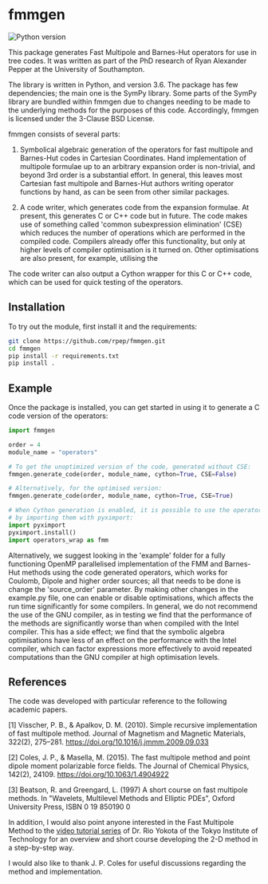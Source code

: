 # fmmgen
![Python version](https://img.shields.io/badge/Python-%3E%3D%203.6-brightgreen.svg)

This package generates Fast Multipole and Barnes-Hut operators for use in tree codes.
It was written as part of the PhD research of Ryan Alexander Pepper at the University of Southampton.

The library is written in Python, and version 3.6. The package has few dependencies; the main one is the SymPy library. Some parts of the SymPy library are bundled within fmmgen due to changes needing to be made to the underlying methods for the purposes of this code. Accordingly, fmmgen is licensed under the 3-Clause BSD License.

fmmgen consists of several parts:

1) Symbolical algebraic generation of the operators for fast multipole and Barnes-Hut codes in Cartesian Coordinates. Hand implementation of multipole formulae up to an arbitrary expansion order is non-trivial, and beyond 3rd order is a substantial effort. In general, this leaves most Cartesian fast multipole and Barnes-Hut authors writing operator functions by hand, as can be seen from other similar packages.

2) A code writer, which generates code from the expansion formulae. At present,
this generates C or C++ code but in future. The code makes use of something called 'common subexpression
elimination' (CSE) which reduces the number of operations which are performed in
the compiled code. Compilers already offer this functionality, but only at
higher levels of compiler optimisation is it turned on. Other optimisations are also present, for example, utilising the  

The code writer can also output a Cython wrapper for this C or C++ code, which can be
used for quick testing of the operators.


## Installation

To try out the module, first install it and the requirements:

```bash
git clone https://github.com/rpep/fmmgen.git
cd fmmgen
pip install -r requirements.txt
pip install .
```

## Example

Once the package is installed, you can get started in using it to generate a C code version of the operators:

```python
import fmmgen

order = 4
module_name = "operators"

# To get the unoptimized version of the code, generated without CSE:
fmmgen.generate_code(order, module_name, cython=True, CSE=False)

# Alternatively, for the optimised version:
fmmgen.generate_code(order, module_name, cython=True, CSE=True)

# When Cython generation is enabled, it is possible to use the operator functions
# by importing them with pyximport:
import pyximport
pyximport.install()
import operators_wrap as fmm
```

Alternatively, we suggest looking in the 'example' folder for a fully functioning OpenMP parallelised implementation of the FMM and Barnes-Hut methods using the code generated operators, which works for Coulomb, Dipole and higher order sources; all that needs to be done is change the 'source_order' parameter. By making other changes in the example.py file, one can enable or disable optimisations, which affects the run time significantly for some compilers. In general, we do not recommend the use of the GNU compiler, as in testing we find that the performance of the methods are significantly worse than when compiled with the Intel compiler. This has a side effect; we find that the symbolic algebra optimisations have less of an effect on the performance with the Intel compiler, which can factor expressions more effectively to avoid repeated computations than the GNU compiler at high optimisation levels.

## References

The code was developed with particular reference to the following academic papers.

[1] Visscher, P. B., & Apalkov, D. M. (2010). Simple recursive implementation of fast multipole method. Journal of Magnetism and Magnetic Materials, 322(2), 275–281. https://doi.org/10.1016/j.jmmm.2009.09.033

[2] Coles, J. P., & Masella, M. (2015). The fast multipole method and point dipole moment polarizable force fields. The Journal of Chemical Physics, 142(2), 24109. https://doi.org/10.1063/1.4904922

[3] Beatson, R. and Greengard, L. (1997) A short course on fast multipole methods. In "Wavelets, Multilevel Methods and Elliptic PDEs", Oxford University Press, ISBN 0 19 850190 0

In addition, I would also point anyone interested in the Fast Multipole Method to the [video tutorial series](https://www.youtube.com/playlist?list=PLpa6_YduENMF080NikNninGG-7e1hK1eQ) of Dr. Rio Yokota of the Tokyo Institute of Technology for an overview and short course developing the 2-D method in a step-by-step way.

I would also like to thank J. P. Coles for useful discussions regarding the method and implementation.
